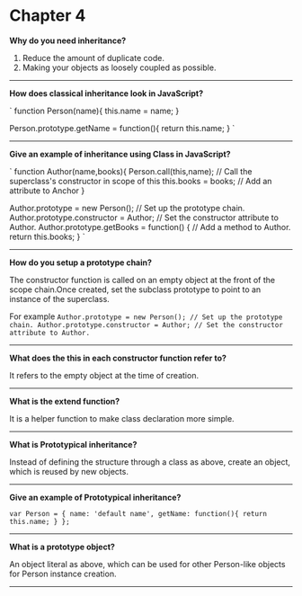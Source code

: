 # Chapter 4

**Why do you need inheritance?**

1. Reduce the amount of duplicate code.
2. Making your objects as loosely coupled as possible.

---

**How does classical inheritance look in JavaScript?**

`
function Person(name){
this.name = name;
}

Person.prototype.getName = function(){
return this.name;
}
`

---

**Give an example of inheritance using Class in JavaScript?**

`
function Author(name,books){
Person.call(this,name); // Call the superclass's constructor in scope of this
this.books = books; // Add an attribute to Anchor
}

Author.prototype = new Person(); // Set up the prototype chain.
Author.prototype.constructor = Author; // Set the constructor attribute to Author.
Author.prototype.getBooks = function() { // Add a method to Author.
return this.books;
}
`

---

**How do you setup a prototype chain?**

The constructor function is called on an empty object at the front of the scope chain.Once created, set the subclass prototype to point to an instance of the superclass.

For example
`
Author.prototype = new Person(); // Set up the prototype chain.
Author.prototype.constructor = Author; // Set the constructor attribute to Author.
`

---

**What does the this in each constructor function refer to?**

It refers to the empty object at the time of creation.

---

**What is the extend function?**

It is a helper function to make class declaration more simple.

---

**What is Prototypical inheritance?**

Instead of defining the structure through a class as above, create an object, which is reused by new objects.

---

**Give an example of Prototypical inheritance?**

`
var Person = {
name: 'default name',
getName: function(){
return this.name;
}
};
`

---

**What is a prototype object?**

An object literal as above, which can be used for other Person-like objects for Person instance creation.

---
